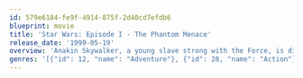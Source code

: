 ```yaml
---
id: 579e6184-fe9f-4914-875f-2d40cd7efdb6
blueprint: movie
title: 'Star Wars: Episode I - The Phantom Menace'
release_date: '1999-05-19'
overview: 'Anakin Skywalker, a young slave strong with the Force, is discovered on Tatooine. Meanwhile, the evil Sith have returned, enacting their plot for revenge against the Jedi.'
genres: '[{"id": 12, "name": "Adventure"}, {"id": 28, "name": "Action"}, {"id": 878, "name": "Science Fiction"}]'
---
```

